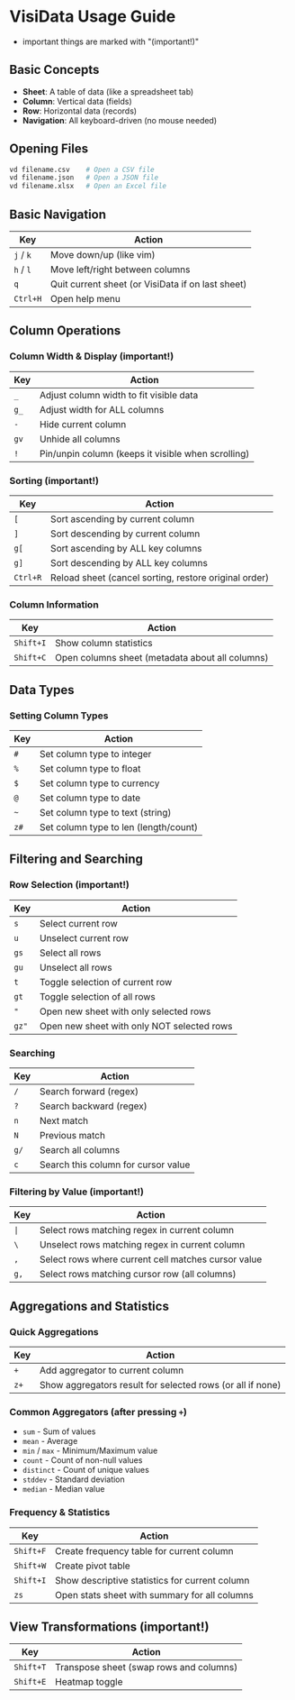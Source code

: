 # VisiData Usage Guide
- important things are marked with "(important!)"

## Basic Concepts
- **Sheet**: A table of data (like a spreadsheet tab)
- **Column**: Vertical data (fields)
- **Row**: Horizontal data (records)
- **Navigation**: All keyboard-driven (no mouse needed)

## Opening Files
```bash
vd filename.csv    # Open a CSV file
vd filename.json   # Open a JSON file
vd filename.xlsx   # Open an Excel file
```

## Basic Navigation
| Key | Action |
|-----|--------|
| `j` / `k` | Move down/up (like vim) |
| `h` / `l` | Move left/right between columns |
| `q` | Quit current sheet (or VisiData if on last sheet) |
| `Ctrl+H` | Open help menu |

## Column Operations

### Column Width & Display (important!)
| Key | Action |
|-----|--------|
| `_` | Adjust column width to fit visible data |
| `g_` | Adjust width for ALL columns |
| `-` | Hide current column |
| `gv` | Unhide all columns |
| `!` | Pin/unpin column (keeps it visible when scrolling) |

### Sorting (important!)
| Key | Action |
|-----|--------|
| `[` | Sort ascending by current column |
| `]` | Sort descending by current column |
| `g[` | Sort ascending by ALL key columns |
| `g]` | Sort descending by ALL key columns |
| `Ctrl+R` | Reload sheet (cancel sorting, restore original order) |

### Column Information
| Key | Action |
|-----|--------|
| `Shift+I` | Show column statistics |
| `Shift+C` | Open columns sheet (metadata about all columns) |

## Data Types

### Setting Column Types
| Key | Action |
|-----|--------|
| `#` | Set column type to integer |
| `%` | Set column type to float |
| `$` | Set column type to currency |
| `@` | Set column type to date |
| `~` | Set column type to text (string) |
| `z#` | Set column type to len (length/count) |

## Filtering and Searching

### Row Selection (important!)
| Key | Action |
|-----|--------|
| `s` | Select current row |
| `u` | Unselect current row |
| `gs` | Select all rows |
| `gu` | Unselect all rows |
| `t` | Toggle selection of current row |
| `gt` | Toggle selection of all rows |
| `"` | Open new sheet with only selected rows |
| `gz"` | Open new sheet with only NOT selected rows |

### Searching
| Key | Action |
|-----|--------|
| `/` | Search forward (regex) |
| `?` | Search backward (regex) |
| `n` | Next match |
| `N` | Previous match |
| `g/` | Search all columns |
| `c` | Search this column for cursor value |

### Filtering by Value (important!)
| Key | Action |
|-----|--------|
| `\|` | Select rows matching regex in current column |
| `\` | Unselect rows matching regex in current column |
| `,` | Select rows where current cell matches cursor value |
| `g,` | Select rows matching cursor row (all columns) |

## Aggregations and Statistics

### Quick Aggregations
| Key | Action |
|-----|--------|
| `+` | Add aggregator to current column |
| `z+` | Show aggregators result for selected rows (or all if none) |

### Common Aggregators (after pressing `+`)
- `sum` - Sum of values
- `mean` - Average
- `min` / `max` - Minimum/Maximum value
- `count` - Count of non-null values
- `distinct` - Count of unique values
- `stddev` - Standard deviation
- `median` - Median value

### Frequency & Statistics
| Key | Action |
|-----|--------|
| `Shift+F` | Create frequency table for current column |
| `Shift+W` | Create pivot table |
| `Shift+I` | Show descriptive statistics for current column |
| `zs` | Open stats sheet with summary for all columns |

## View Transformations (important!)
| Key | Action |
|-----|--------|
| `Shift+T` | Transpose sheet (swap rows and columns) |
| `Shift+E` | Heatmap toggle  |
